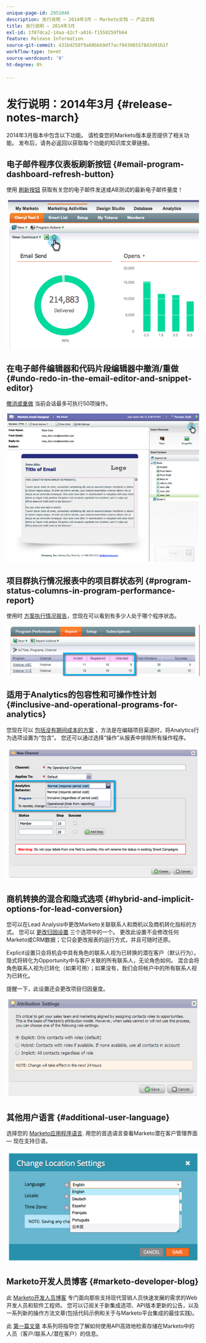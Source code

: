 ```yaml
---
unique-page-id: 2951046
description: 发行说明 — 2014年3月 — Marketo文档 — 产品文档
title: 发行说明 — 2014年3月
exl-id: 1f87dca2-14aa-42cf-a016-f1558259fb64
feature: Release Information
source-git-commit: 431bd258f9a68bbb9df7acf043085578d3d91b1f
workflow-type: tm+mt
source-wordcount: '0'
ht-degree: 0%

---
```


# 发行说明：2014年3月 {#release-notes-march}

2014年3月版本中包含以下功能。 请检查您的Marketo版本是否提供了相关功能。 发布后，请务必返回以获取每个功能的知识库文章链接。

## 电子邮件程序仪表板刷新按钮 {#email-program-dashboard-refresh-button}

使用 [刷新按钮](/help/marketo/product-docs/email-marketing/email-programs/email-program-data/use-the-email-program-dashboard.md) 获取有关您的电子邮件发送或AB测试的最新电子邮件量度！

![](assets/image2014-9-22-11-3a35-3a15.png)

## 在电子邮件编辑器和代码片段编辑器中撤消/重做 {#undo-redo-in-the-email-editor-and-snippet-editor}

[撤消或重做](/help/marketo/product-docs/email-marketing/general/email-editor-2/edit-elements-in-an-email.md) 当前会话最多可执行50项操作。

![](assets/image2014-9-22-11-3a35-3a40.png)

## 项目群执行情况报表中的项目群状态列 {#program-status-columns-in-program-performance-report}

使用时 [方案执行情况报告](/help/marketo/product-docs/core-marketo-concepts/programs/program-performance-report/add-program-status-columns-to-a-program-report.md)，您现在可以看到有多少人处于哪个程序状态。

![](assets/image2014-9-22-11-3a36-3a13.png)

## 适用于Analytics的包容性和可操作性计划 {#inclusive-and-operational-programs-for-analytics}

您现在可以 [包括没有期间成本的方案](/help/marketo/product-docs/reporting/revenue-cycle-analytics/program-analytics/make-a-program-without-a-period-cost-available-in-revenue-explorer-and-analyzers.md) ，方法是在编辑项目渠道时，将Analytics行为选项设置为“包含”。 您还可以通过选择“操作”从报表中排除所有操作程序。

![](assets/image2014-9-22-11-3a36-3a32.png)

## 商机转换的混合和隐式选项 {#hybrid-and-implicit-options-for-lead-conversion}

您可以在Lead Analysis中更改Marketo关联联系人和商机以及商机转化指标的方式。 您可以 [更改归因设置](/help/marketo/product-docs/administration/settings/change-attribution-settings-for-analytics.md) 三个选项中的一个。 更改此设置不会修改任何Marketo或CRM数据；它只会更改报表的运行方式，并且可随时还原。

Explicit设置只会将机会中具有角色的联系人视为已转换的潜在客户（默认行为）。 隐式将转化为Opportunity中与客户关联的所有联系人，无论角色如何。 混合会将角色联系人视为已转化（如果可用）；如果没有，我们会将帐户中的所有联系人视为已转化。

提醒一下，此设置还会更改项目归因量度。

![](assets/image2014-9-22-11-3a36-3a51.png)

## 其他用户语言 {#additional-user-language}

选择您的 [Marketo应用程序语言](/help/marketo/product-docs/administration/settings/select-your-language-locale-and-time-zone.md). 用您的首选语言查看Marketo潜在客户管理界面 — 现在支持日语。

![](assets/image2014-9-22-11-3a37-3a14.png)

## Marketo开发人员博客 {#marketo-developer-blog}

此 [Marketo开发人员博客](https://developers.marketo.com/blog/) 专门面向那些支持现代营销人员快速发展的需求的Web开发人员和软件工程师。 您可以订阅关于新集成选项、API版本更新的公告，以及一系列新的操作方法文章(包括代码示例和关于与Marketo平台集成的最佳实践)。

此 [第一篇文章](https://developers.marketo.com/blog/retrieving-customer-and-prospect-information-from-marketo-using-the-api/) 本系列将指导您了解如何使用API高效地检索存储在Marketo中的人员（客户/联系人/潜在客户）的信息。
